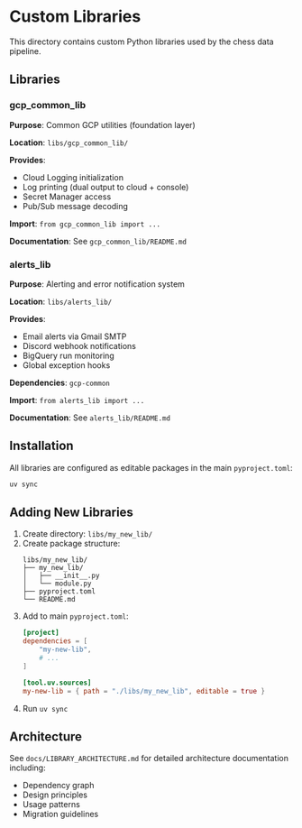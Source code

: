 # Custom Libraries

This directory contains custom Python libraries used by the chess data pipeline.

## Libraries

### gcp_common_lib
**Purpose**: Common GCP utilities (foundation layer)

**Location**: `libs/gcp_common_lib/`

**Provides**:
- Cloud Logging initialization
- Log printing (dual output to cloud + console)
- Secret Manager access
- Pub/Sub message decoding

**Import**: `from gcp_common_lib import ...`

**Documentation**: See `gcp_common_lib/README.md`

### alerts_lib
**Purpose**: Alerting and error notification system

**Location**: `libs/alerts_lib/`

**Provides**:
- Email alerts via Gmail SMTP
- Discord webhook notifications
- BigQuery run monitoring
- Global exception hooks

**Dependencies**: `gcp-common`

**Import**: `from alerts_lib import ...`

**Documentation**: See `alerts_lib/README.md`

## Installation

All libraries are configured as editable packages in the main `pyproject.toml`:

```bash
uv sync
```

## Adding New Libraries

1. Create directory: `libs/my_new_lib/`
2. Create package structure:
   ```
   libs/my_new_lib/
   ├── my_new_lib/
   │   ├── __init__.py
   │   └── module.py
   ├── pyproject.toml
   └── README.md
   ```
3. Add to main `pyproject.toml`:
   ```toml
   [project]
   dependencies = [
       "my-new-lib",
       # ...
   ]

   [tool.uv.sources]
   my-new-lib = { path = "./libs/my_new_lib", editable = true }
   ```
4. Run `uv sync`

## Architecture

See `docs/LIBRARY_ARCHITECTURE.md` for detailed architecture documentation including:
- Dependency graph
- Design principles
- Usage patterns
- Migration guidelines
